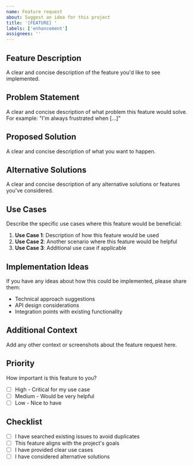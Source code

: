 ```yaml
---
name: Feature request
about: Suggest an idea for this project
title: '[FEATURE] '
labels: ['enhancement']
assignees: ''
---
```


## Feature Description
A clear and concise description of the feature you'd like to see implemented.

## Problem Statement
A clear and concise description of what problem this feature would solve. For example: "I'm always frustrated when [...]"

## Proposed Solution
A clear and concise description of what you want to happen.

## Alternative Solutions
A clear and concise description of any alternative solutions or features you've considered.

## Use Cases
Describe the specific use cases where this feature would be beneficial:

1. **Use Case 1**: Description of how this feature would be used
2. **Use Case 2**: Another scenario where this feature would be helpful
3. **Use Case 3**: Additional use case if applicable

## Implementation Ideas
If you have any ideas about how this could be implemented, please share them:

- Technical approach suggestions
- API design considerations
- Integration points with existing functionality

## Additional Context
Add any other context or screenshots about the feature request here.

## Priority
How important is this feature to you?
- [ ] High - Critical for my use case
- [ ] Medium - Would be very helpful
- [ ] Low - Nice to have

## Checklist
- [ ] I have searched existing issues to avoid duplicates
- [ ] This feature aligns with the project's goals
- [ ] I have provided clear use cases
- [ ] I have considered alternative solutions 